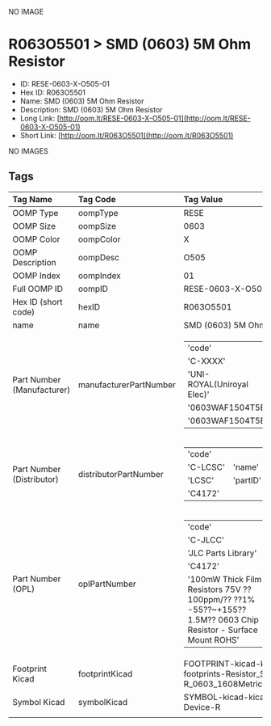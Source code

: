 


  
NO IMAGE  
# R063O5501 > SMD (0603) 5M Ohm Resistor

- ID: RESE-0603-X-O505-01
- Hex ID: R063O5501
- Name: SMD (0603) 5M Ohm Resistor
- Description: SMD (0603) 5M Ohm Resistor
- Long Link: [http://oom.lt/RESE-0603-X-O505-01](http://oom.lt/RESE-0603-X-O505-01)
- Short Link: [http://oom.lt/R063O5501](http://oom.lt/R063O5501)
  
NO IMAGES  
## Tags
  

|Tag Name|Tag Code|Tag Value|
| :--- | :--- | :--- |
|OOMP Type|oompType|RESE|
|OOMP Size|oompSize|0603|
|OOMP Color|oompColor|X|
|OOMP Description|oompDesc|O505|
|OOMP Index|oompIndex|01|
|Full OOMP ID|oompID|RESE-0603-X-O505-01|
|Hex ID (short code)|hexID|R063O5501|
|name|name|SMD (0603) 5M Ohm Resistor|
|Part Number (Manufacturer)|manufacturerPartNumber|<table><tr><td>'code'</td></tr><tr><td> 'C-XXXX'</td><td> 'name'</td></tr><tr><td> 'UNI-ROYAL(Uniroyal Elec)'</td><td> 'partID'</td></tr><tr><td> '0603WAF1504T5E'</td><td> 'partName'</td></tr><tr><td> '0603WAF1504T5E'</td></tr></table>|
|Part Number (Distributor)|distributorPartNumber|<table><tr><td>'code'</td></tr><tr><td> 'C-LCSC'</td><td> 'name'</td></tr><tr><td> 'LCSC'</td><td> 'partID'</td></tr><tr><td> 'C4172'</td></tr></table>|
|Part Number (OPL)|oplPartNumber|<table><tr><td>'code'</td></tr><tr><td> 'C-JLCC'</td><td> 'name'</td></tr><tr><td> 'JLC Parts Library'</td><td> 'partID'</td></tr><tr><td> 'C4172'</td><td> 'partName'</td></tr><tr><td> '100mW Thick Film Resistors 75V ??100ppm/?? ??1% -55??~+155?? 1.5M?? 0603  Chip Resistor - Surface Mount ROHS'</td></tr></table>|
|Footprint Kicad|footprintKicad|FOOTPRINT-kicad-kicad-footprints-Resistor_SMD-R_0603_1608Metric|
|Symbol Kicad|symbolKicad|SYMBOL-kicad-kicad-symbols-Device-R|
||||
